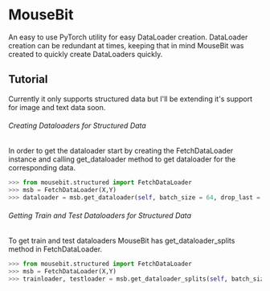 # MouseBit

An easy to use PyTorch utility for easy DataLoader creation. DataLoader creation can be redundant at times, keeping that in mind MouseBit was created to quickly create DataLoaders quickly. 

## Tutorial

Currently it only supports structured data but I'll be extending it's support for image and text data soon.

###### Creating Dataloaders for Structured Data

In order to get the dataloader start by creating the FetchDataLoader instance and calling get_dataloader method to get dataloader for the corresponding data.

```python
>>> from mousebit.structured import FetchDataLoader
>>> msb = FetchDataLoader(X,Y)
>>> dataloader = msb.get_dataloader(self, batch_size = 64, drop_last = True, shuffle = True)
```

###### Getting Train and Test Dataloaders for Structured Data

To get train and test dataloaders MouseBit has get_dataloader_splits method in FetchDataLoader.

```python
>>> from mousebit.structured import FetchDataLoader
>>> msb = FetchDataLoader(X,Y)
>>> trainloader, testloader = msb.get_dataloader_splits(self, batch_size = 64, stratify_on_y = False, random_state = 101, test_size = 0.3)
```
